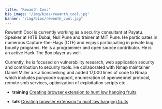 ```yaml
---
title: "Rewanth Cool"
bio_image: "/img/bios/rewanth_cool.jpg"
banner: "/img/bios/rewanth_cool.jpg"
---
```


Rewanth Cool is currently working as a security consultant at Payatu. Speaker at HITB Dubai, Null Pune and trainer at MIT Pune. He participates in numerous Capture-the-Flags (CTF) and enjoys participating in private bug bounty programs. He is a programmer and open source contributor. He is an active Hack The Box player as well.

Currently, he is focused on vulnerability research, web application security and contribution to security tools. He collaborated with Nmap maintainer Daniel Miller a.k.a bonsaviking and added 17,000 lines of code to Nmap which includes punycode support, enumeration of openwebnet protocol, remote smb services, optimization of exploitation scripts etc.

* **training** [Creating browser extension to hunt low hanging fruits](/training/creating_browser_extension_to_hunt_low_hanging_fruits)

* **talk** [Creating browser extension to hunt low hanging fruits](/talks/creating_browser_extension_to_hunt_low_hanging_fruits)
